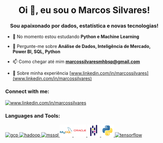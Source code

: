 <h1 align="center">Oi 👋, eu sou o Marcos Silvares!</h1>
<h3 align="center">Sou apaixonado por dados, estatística e novas tecnologias!</h3>

- 🌱 No momento estou estudando **Python e Machine Learning**

- 💬 Pergunte-me sobre **Análise de Dados, Inteligência de Mercado, Power BI, SQL, Python**

- 📫 Como chegar até mim **marcossilvaresmhbsp@gmail.com**

- 📜 Sobre minha experiência [www.linkedin.com/in/marcossilvares](www.linkedin.com/in/marcossilvares)

<h3 align="left">Connect with me:</h3>
<p align="left">
<a href="https://linkedin.com/in/www.linkedin.com/in/marcossilvares" target="blank"><img align="center" src="https://raw.githubusercontent.com/rahuldkjain/github-profile-readme-generator/master/src/images/icons/Social/linked-in-alt.svg" alt="www.linkedin.com/in/marcossilvares" height="30" width="40" /></a>

</p>

<h3 align="left">Languages and Tools:</h3>
<p align="left"> <a href="https://cloud.google.com" target="_blank" rel="noreferrer"> <img src="https://www.vectorlogo.zone/logos/google_cloud/google_cloud-icon.svg" alt="gcp" width="40" height="40"/> </a> <a href="https://hadoop.apache.org/" target="_blank" rel="noreferrer"> <img src="https://www.vectorlogo.zone/logos/apache_hadoop/apache_hadoop-icon.svg" alt="hadoop" width="40" height="40"/> </a> <a href="https://www.microsoft.com/en-us/sql-server" target="_blank" rel="noreferrer"> <img src="https://www.svgrepo.com/show/303229/microsoft-sql-server-logo.svg" alt="mssql" width="40" height="40"/> </a> <a href="https://www.mysql.com/" target="_blank" rel="noreferrer"> <img src="https://raw.githubusercontent.com/devicons/devicon/master/icons/mysql/mysql-original-wordmark.svg" alt="mysql" width="40" height="40"/> </a> <a href="https://www.oracle.com/" target="_blank" rel="noreferrer"> <img src="https://raw.githubusercontent.com/devicons/devicon/master/icons/oracle/oracle-original.svg" alt="oracle" width="40" height="40"/> </a> <a href="https://pandas.pydata.org/" target="_blank" rel="noreferrer"> <img src="https://raw.githubusercontent.com/devicons/devicon/2ae2a900d2f041da66e950e4d48052658d850630/icons/pandas/pandas-original.svg" alt="pandas" width="40" height="40"/> </a> <a href="https://www.python.org" target="_blank" rel="noreferrer"> <img src="https://raw.githubusercontent.com/devicons/devicon/master/icons/python/python-original.svg" alt="python" width="40" height="40"/> </a> <a href="https://www.tensorflow.org" target="_blank" rel="noreferrer"> <img src="https://www.vectorlogo.zone/logos/tensorflow/tensorflow-icon.svg" alt="tensorflow" width="40" height="40"/> </a> </p>


<!---
MarcosSilvares/MarcosSilvares is a ✨ special ✨ repository because its `README.md` (this file) appears on your GitHub profile.
You can click the Preview link to take a look at your changes.
--->
